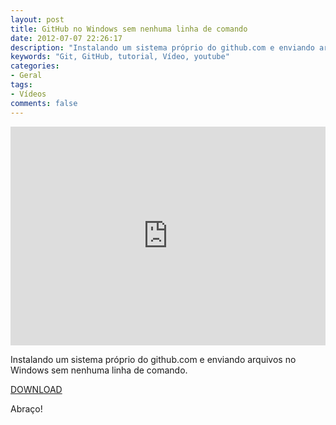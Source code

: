 ```yaml
---
layout: post
title: GitHub no Windows sem nenhuma linha de comando
date: 2012-07-07 22:26:17
description: "Instalando um sistema próprio do github.com e enviando arquivos no Windows sem nenhuma linha de comando."
keywords: "Git, GitHub, tutorial, Vídeo, youtube"
categories:
- Geral
tags:
- Vídeos
comments: false
---
```


<div class="video-responsive">
  <iframe src="http://www.youtube.com/embed/i-04EW1pCQU" height="350" width="100%" frameborder="0"></iframe>
</div>

Instalando um sistema próprio do github.com e enviando arquivos no Windows sem nenhuma linha de comando.

<a href="http://windows.github.com/">DOWNLOAD</a>

Abraço!

